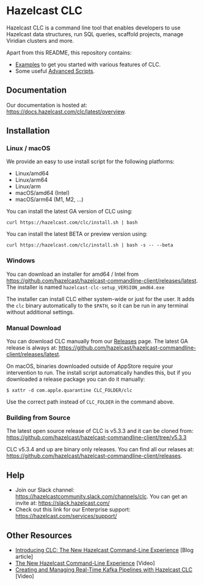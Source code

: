 # Hazelcast CLC

Hazelcast CLC is a command line tool that enables developers to use Hazelcast data structures, run SQL queries, scaffold projects, manage Viridian clusters and more.

Apart from this README, this repository contains:
* [Examples](https://github.com/hazelcast/hazelcast-commandline-client/blob/main/examples) to get you started with various features of CLC.
* Some useful [Advanced Scripts](https://github.com/hazelcast/hazelcast-commandline-client/blob/main/scripts).

## Documentation

Our documentation is hosted at: https://docs.hazelcast.com/clc/latest/overview.

## Installation

### Linux / macOS

We provide an easy to use install script for the following platforms:
* Linux/amd64
* Linux/arm64
* Linux/arm
* macOS/amd64 (Intel)
* macOS/arm64 (M1, M2, ...)

You can install the latest GA version of CLC using:
```
curl https://hazelcast.com/clc/install.sh | bash
```
You can install the latest BETA or preview version using:
```
curl https://hazelcast.com/clc/install.sh | bash -s -- --beta
```

### Windows

You can download an installer for amd64 / Intel from https://github.com/hazelcast/hazelcast-commandline-client/releases/latest.
The installer is named `hazelcast-clc-setup_VERSION_amd64.exe`

The installer can install CLC either system-wide or just for the user.
It adds the `clc` binary automatically to the `$PATH`, so it can be run in any terminal without additional settings.

### Manual Download

You can download CLC manually from our [Releases](https://github.com/hazelcast/hazelcast-commandline-client/releases) page.
The latest GA release is always at: https://github.com/hazelcast/hazelcast-commandline-client/releases/latest.

On macOS, binaries downloaded outside of AppStore require your intervention to run.
The install script automatically handles this, but if you downloaded a release package you can do it manually:
```
$ xattr -d com.apple.quarantine CLC_FOLDER/clc
```
Use the correct path instead of `CLC_FOLDER` in the command above.

### Building from Source

The latest open source release of CLC is v5.3.3 and it can be cloned from:
https://github.com/hazelcast/hazelcast-commandline-client/tree/v5.3.3

CLC v5.3.4 and up are binary only releases.
You can find all our relases at:
https://github.com/hazelcast/hazelcast-commandline-client/releases.

## Help

* Join our Slack channel: https://hazelcastcommunity.slack.com/channels/clc. You can get an invite at: https://slack.hazelcast.com/
* Check out this link for our Enterprise support: https://hazelcast.com/services/support/

## Other Resources

* [Introducing CLC: The New Hazelcast Command-Line Experience](https://hazelcast.com/blog/introducing-clc-the-new-hazelcast-command-line-experience/) [Blog article]
* [The New Hazelcast Command-Line Experience](https://www.youtube.com/watch?v=lIj7jEV-jp4) [Video]
* [Creating and Managing Real-Time Kafka Pipelines with Hazelcast CLC](https://www.youtube.com/watch?v=Q_9Y9yQBzIY) [Video]
